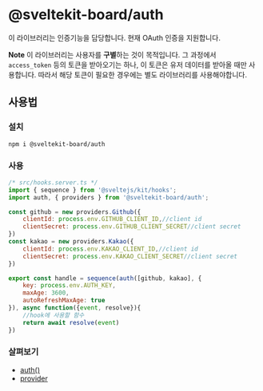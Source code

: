 # @sveltekit-board/auth

이 라이브러리는 인증기능을 담당합니다. 현재 OAuth 인증을 지원합니다. 

**Note**
이 라이브러리는 사용자를 **구별**하는 것이 목적입니다. 그 과정에서 `access_token` 등의 토큰을 받아오기는 하나, 이 토큰은 유저 데이터를 받아올 때만 사용합니다. 따라서 해당 토큰이 필요한 경우에는 별도 라이브러리를 사용해야합니다.

## 사용법

### 설치
`npm i @sveltekit-board/auth`

### 사용
```js
/* src/hooks.server.ts */
import { sequence } from '@sveltejs/kit/hooks';
import auth, { providers } from '@sveltekit-board/auth';

const github = new providers.Github({
    clientId: process.env.GITHUB_CLIENT_ID,//client id
    clientSecret: process.env.GITHUB_CLIENT_SECRET//client secret
})
const kakao = new providers.Kakao({
    clientId: process.env.KAKAO_CLIENT_ID,//client id
    clientSecret: process.env.KAKAO_CLIENT_SECRET//client secret
})

export const handle = sequence(auth([github, kakao], {
    key: process.env.AUTH_KEY, 
    maxAge: 3600, 
    autoRefreshMaxAge: true
}), async function({event, resolve}){
    //hook에 사용할 함수
    return await resolve(event)
})
```

### 살펴보기
- [auth()](https://github.com/sveltekit-board/module-auth/tree/main/docs/auth.md)
- [provider](https://github.com/sveltekit-board/module-auth/tree/main/docs/provider.md)